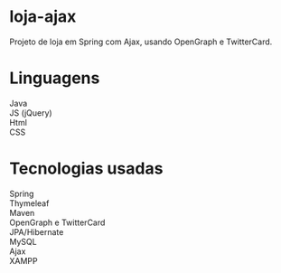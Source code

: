 # loja-ajax
Projeto de loja em Spring com Ajax, usando OpenGraph e TwitterCard.<br/>

# Linguagens
Java<br/>
JS (jQuery)<br/>
Html<br/>
CSS<br/>

# Tecnologias usadas
Spring<br/>
Thymeleaf<br/>
Maven<br/>
OpenGraph e TwitterCard<br/>
JPA/Hibernate<br/>
MySQL<br/>
Ajax<br/>
XAMPP<br/>
